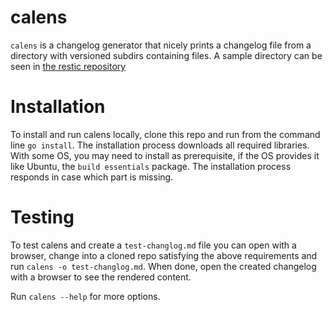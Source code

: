 # calens

`calens` is a changelog generator that nicely prints a changelog file from
a directory with versioned subdirs containing files. A sample directory can be
seen in [the restic repository](https://github.com/restic/restic/tree/master/changelog)

# Installation

To install and run calens locally, clone this repo and run from the command line `go install`.
The installation process downloads all required libraries. With some OS, you may need to install
as prerequisite, if the OS provides it like Ubuntu, the `build essentials` package.
The installation process responds in case which part is missing. 

# Testing

To test calens and create a `test-changlog.md` file you can open with a browser, change into
a cloned repo satisfying the above requirements and run `calens -o test-changlog.md`.
When done, open the created changelog with a browser to see the rendered content.

Run `calens --help` for more options.
